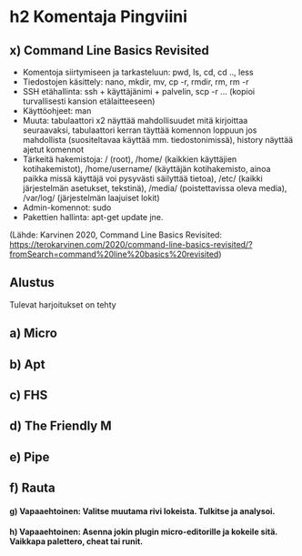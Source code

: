 # h2 Komentaja Pingviini

## x) Command Line Basics Revisited

- Komentoja siirtymiseen ja tarkasteluun: pwd, ls, cd, cd .., less
- Tiedostojen käsittely: nano, mkdir, mv, cp -r, rmdir, rm, rm -r
- SSH etähallinta: ssh + käyttäjänimi + palvelin, scp -r ... (kopioi turvallisesti kansion etälaitteeseen)
- Käyttöohjeet: man
- Muuta: tabulaattori x2 näyttää mahdollisuudet mitä kirjoittaa seuraavaksi, tabulaattori kerran täyttää komennon loppuun jos mahdollista (suositeltavaa käyttää mm. tiedostonimissä), history näyttää ajetut komennot
- Tärkeitä hakemistoja: / (root), /home/ (kaikkien käyttäjien kotihakemistot), /home/username/ (käyttäjän kotihakemisto, ainoa paikka missä käyttäjä voi pysyvästi säilyttää tietoa), /etc/ (kaikki järjestelmän asetukset, tekstinä), /media/ (poistettavissa oleva media), /var/log/ (järjestelmän laajuiset lokit)
- Admin-komennot: sudo
- Pakettien hallinta: apt-get update jne.

(Lähde: Karvinen 2020, Command Line Basics Revisited: https://terokarvinen.com/2020/command-line-basics-revisited/?fromSearch=command%20line%20basics%20revisited)

## Alustus

Tulevat harjoitukset on tehty 

## a) Micro


## b) Apt


## c) FHS


## d) The Friendly M


## e) Pipe


## f) Rauta


#### g) Vapaaehtoinen: Valitse muutama rivi lokeista. Tulkitse ja analysoi.
#### h) Vapaaehtoinen: Asenna jokin plugin micro-editorille ja kokeile sitä. Vaikkapa palettero, cheat tai runit.

